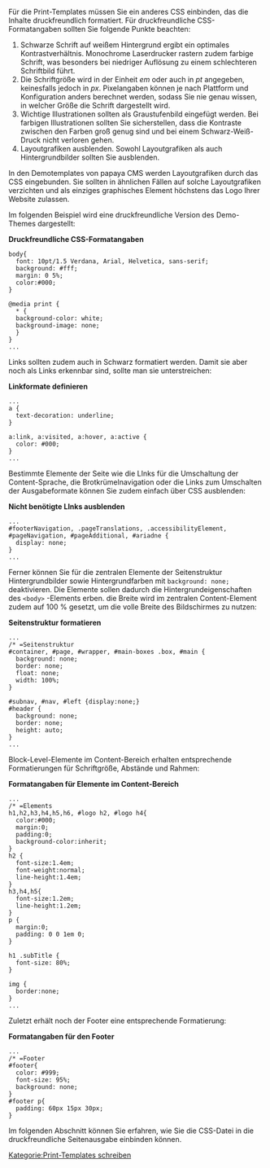 
Für die Print-Templates müssen Sie ein anderes CSS einbinden, das die Inhalte druckfreundlich formatiert. Für druckfreundliche CSS-Formatangaben sollten Sie folgende Punkte beachten:

1.  Schwarze Schrift auf weißem Hintergrund ergibt ein optimales Kontrastverhältnis. Monochrome Laserdrucker rastern zudem farbige Schrift, was besonders bei niedriger Auflösung zu einem schlechteren Schriftbild führt.
2.  Die Schriftgröße wird in der Einheit *em* oder auch in *pt* angegeben, keinesfalls jedoch in *px*. Pixelangaben können je nach Plattform und Konfiguration anders berechnet werden, sodass Sie nie genau wissen, in welcher Größe die Schrift dargestellt wird.
3.  Wichtige Illustrationen sollten als Graustufenbild eingefügt werden. Bei farbigen Illustrationen sollten Sie sicherstellen, dass die Kontraste zwischen den Farben groß genug sind und bei einem Schwarz-Weiß-Druck nicht verloren gehen.
4.  Layoutgrafiken ausblenden. Sowohl Layoutgrafiken als auch Hintergrundbilder sollten Sie ausblenden.

In den Demotemplates von papaya CMS werden Layoutgrafiken durch das CSS eingebunden. Sie sollten in ähnlichen Fällen auf solche Layoutgrafiken verzichten und als einziges graphisches Element höchstens das Logo Ihrer Website zulassen.

Im folgenden Beispiel wird eine druckfreundliche Version des Demo-Themes dargestellt:

**Druckfreundliche CSS-Formatangaben**

~~~~ {.css}
body{
  font: 10pt/1.5 Verdana, Arial, Helvetica, sans-serif;
  background: #fff;
  margin: 0 5%;
  color:#000;
}

@media print {
  * {
  background-color: white;
  background-image: none;
  }
}
...
~~~~

Links sollten zudem auch in Schwarz formatiert werden. Damit sie aber noch als Links erkennbar sind, sollte man sie unterstreichen:

**Linkformate definieren**

~~~~ {.css}
...
a {
  text-decoration: underline;
}

a:link, a:visited, a:hover, a:active {
  color: #000;
}
...
~~~~

Bestimmte Elemente der Seite wie die LInks für die Umschaltung der Content-Sprache, die Brotkrümelnavigation oder die Links zum Umschalten der Ausgabeformate können Sie zudem einfach über CSS ausblenden:

**Nicht benötigte LInks ausblenden**

~~~~ {.css}
...
#footerNavigation, .pageTranslations, .accessibilityElement,
#pageNavigation, #pageAdditional, #ariadne {
  display: none;
}
...
~~~~

Ferner können Sie für die zentralen Elemente der Seitenstruktur Hintergrundbilder sowie Hintergrundfarben mit `background:
      none;` deaktivieren. Die Elemente sollen dadurch die Hintergrundeigenschaften des `<body>` -Elements erben. die Breite wird im zentralen Content-Element zudem auf 100 % gesetzt, um die volle Breite des Bildschirmes zu nutzen:

**Seitenstruktur formatieren**

~~~~ {.css}
...
/* =Seitenstruktur
#container, #page, #wrapper, #main-boxes .box, #main {
  background: none;
  border: none;
  float: none;
  width: 100%;
}

#subnav, #nav, #left {display:none;}
#header {
  background: none;
  border: none;
  height: auto;
}
...
~~~~

Block-Level-Elemente im Content-Bereich erhalten entsprechende Formatierungen für Schriftgröße, Abstände und Rahmen:

**Formatangaben für Elemente im Content-Bereich**

~~~~ {.css}
...
/* =Elements
h1,h2,h3,h4,h5,h6, #logo h2, #logo h4{
  color:#000;
  margin:0;
  padding:0;
  background-color:inherit;
}
h2 {
  font-size:1.4em;
  font-weight:normal;
  line-height:1.4em;
}
h3,h4,h5{
  font-size:1.2em;
  line-height:1.2em;
}
p {
  margin:0;
  padding: 0 0 1em 0;
}

h1 .subTitle {
  font-size: 80%;
}

img {
  border:none;
}
...
~~~~

Zuletzt erhält noch der Footer eine entsprechende Formatierung:

**Formatangaben für den Footer**

~~~~ {.css}
...
/* =Footer
#footer{
  color: #999;
  font-size: 95%;
  background: none;
}
#footer p{
  padding: 60px 15px 30px;
}
~~~~

Im folgenden Abschnitt können Sie erfahren, wie Sie die CSS-Datei in die druckfreundliche Seitenausgabe einbinden können.

[Kategorie:Print-Templates schreiben](export_de/Kategorie:Print-Templates_schreiben.md)